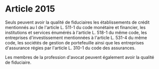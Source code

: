# Article 2015

Seuls peuvent avoir la qualité de fiduciaires les établissements de crédit mentionnés au I de l'article L. 511-1 du code monétaire et financier, les institutions et services énumérés à l'article L. 518-1 du même code, les entreprises d'investissement mentionnées à l'article L. 531-4 du même code, les sociétés de gestion de portefeuille ainsi que les entreprises d'assurance régies par l'article L. 310-1 du code des assurances.

Les membres de la profession d'avocat peuvent également avoir la qualité de fiduciaire.
